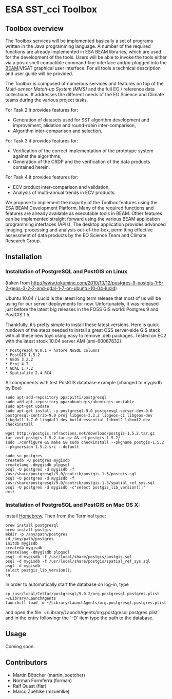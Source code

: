 ESA SST_cci Toolbox 
===================

Toolbox overview
----------------

The Toolbox services will be implemented basically a set of programs written in the Java
programming language. A number of the required functions are already implemented in
ESA BEAM libraries, which are used for the development of the tools. Users will be able 
to invoke the tools either via a posix
shell compatible command-line interface and/or plugged into the 
[BEAM](http://www.brockmann-consult.de/cms/web/beam/)/VISAT graphical
user interface. For all tools a technical description and user guide will be provided.

The Toolbox is composed of numerous services and features on top of the *Multi-sensor Match-up 
System (MMS)* and the full EO / reference data collections. It addresses the different 
needs of the EO Science and Climate teams during the various project tasks.

For Task 2 it provides features for:

* Generation of datasets used for SST algorithm development and improvement, alidation and round-robin inter-comparison,
* Algorithm inter-comparison and selection.

For Task 3 it provides features for:

* Verification of the correct implementation of the prototype system against the algorithms,
* Generation of the CRDP and the verification of the data products contained herein.

For Task 4 it provides features for:

* ECV product inter-comparison and validation,
* Analysis of multi-annual trends in ECV products.

We propose to implement the majority of the Toolbox features using the ESA BEAM Development 
Platform. Many of the required functions and features are already available as executable 
tools in BEAM. 
Other features can be implemented straight forward using the various BEAM application 
programming interfaces (APIs). The desktop application provides advanced imaging,
processing and analysis out-of-the-box, permitting effective assessment of data products 
by the EO Science Team and Climate Research Group.

Installation
------------

### Installation of PostgreSQL and PostGIS on Linux

(taken from http://www.tokumine.com/2010/10/12/postgres-9-postgis-1-5-2-geos-3-2-2-and-gdal-1-7-on-ubuntu-10-04-lucid)

Ubuntu 10.04 / Lucid is the latest long term release that most of us will be using for our server deployments for now. Unfortunately, it was released just before the latest big releases in the FOSS GIS world: Postgres 9 and PostGIS 1.5.

Thankfully, it’s pretty simple to install these latest versions. Here is quick rundown of the steps needed to install a great OSS server-side GIS stack with all these new toys using easy to remove .deb packages. Tested on EC2 with the latest stock 10.04 server AMI (ami-60067832).

    * Postgresql 9.0.1 + hstore NoSQL columns
    * PostGIS 1.5.2
    * GEOS 3.2.2
    * Proj 4.7
    * GDAL 1.7.2
    * Spatialite 2.4 RC4

All components with test PostGIS database example (changed to mygisdb by Boe)

    sudo apt-add-repository ppa:pitti/postgresql
    sudo add-apt-repository ppa:ubuntugis/ubuntugis-unstable
    sudo apt-get update
    sudo apt-get install -y postgresql-9.0 postgresql-server-dev-9.0 postgresql-contrib-9.0 proj libgeos-3.2.2 libgeos-c1 libgeos-dev libgdal1-1.7.0 libgdal1-dev build-essential libxml2 libxml2-dev checkinstall

    wget http://postgis.refractions.net/download/postgis-1.5.2.tar.gz
    tar zxvf postgis-1.5.2.tar.gz && cd postgis-1.5.2/
    sudo ./configure && make && sudo checkinstall --pkgname postgis-1.5.2 --pkgversion 1.5.2-src --default

    sudo su postgres
    createdb -U postgres mygisdb
    createlang -dmygisdb plpgsql
    psql -U postgres -d mygisdb -f /usr/share/postgresql/9.0/contrib/postgis-1.5/postgis.sql
    psql -U postgres -d mygisdb -f /usr/share/postgresql/9.0/contrib/postgis-1.5/spatial_ref_sys.sql
    psql -U postgres -d mygisdb -c"select postgis_lib_version();"
    exit

### Installation of PostgreSQL and PostGIS on Mac OS X:

Install [Homebrew](http://mxcl.github.com/homebrew/). Then from the Terminal type:

    brew install postgresql 
    brew install postgis  
    mkdir -p /any/path/postgres 
    cd /any/path/postgres  
    initdb mygisdb 
    createdb mygisdb  
    createlang -dmygisdb plpgsql  
    psql -d mygisdb -f /usr/local/share/postgis/postgis.sql  
    psql -d mygisdb -f /usr/local/share/postgis/spatial_ref_sys.sql  
    psgl -d mygisdb  
    select postgis_lib_version();  
    \q

In order to automatically start the database on log-in, type

    cp /usr/local/Cellar/postgresql/9.0.2/org.postgresql.postgres.plist ~/Library/LaunchAgents
    launchctl load -w ~/Library/LaunchAgents/org.postgresql.postgres.plist

and open the file ´~/Library/LaunchAgents/org.postgresql.postgres.plist´ and in the entry followingr the ´-D´ item type the path to the database.

Usage
-----

Coming soon.

Contributors
------------

* Martin Böttcher (martin_boetcher)
* Norman Formferra (forman)
* Ralf Quast (flar)
* Marco Zuehlke (mzuehlke)

